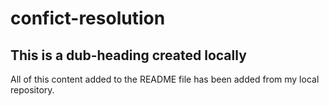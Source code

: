 # confict-resolution

## This is a dub-heading created locally

All of this content added to the README file has been added from my local repository.
